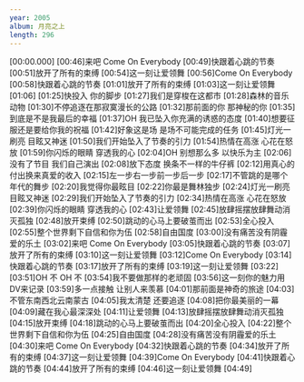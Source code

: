 ```yaml
---
year: 2005
album: 月亮之上
length: 296
---
```

[00:00.000]
[00:46]来吧 Come On Everybody
[00:49]快跟着心跳的节奏
[00:51]放开了所有的束缚
[00:54]这一刻让爱领舞
[00:56]Come On Everybody
[00:58]快跟着心跳的节奏
[01:01]放开了所有的束缚
[01:03]这一刻让爱领舞
[01:06]
[01:25]快投入 你的脚步
[01:27]我们是穿梭在这都市
[01:28]森林的音乐动物
[01:30]不停追逐在那寂寞漫长的公路
[01:32]那前面的你 那神秘的你
[01:35]到底是不是我最后的幸福
[01:37]OH 我已坠入你充满的诱惑的态度
[01:40]想要征服还是要给你我的祝福
[01:42]好象这是场 是场不可能完成的任务
[01:45]灯光一刷亮 目眩又神迷
[01:50]我们开始坠入了节奏的引力
[01:54]热情在高涨 心花在怒放
[01:59]你闪烁的眼睛 穿透我的心
[02:04]OH 别想那么多 以快乐为主
[02:06]没有了节目 我们自己演出
[02:08]放下态度 换条不一样的牛仔裤
[02:12]用真心的付出换来真爱的收入
[02:15]左一步右一步前一步后一步
[02:17]不管跳的是哪个年代的舞步
[02:20]我觉得你最眩目
[02:22]你最是舞林独步
[02:24]灯光一刷亮 目眩又神迷
[02:29]我们开始坠入了节奏的引力
[02:34]热情在高涨 心花在怒放
[02:39]你闪烁的眼睛 穿透我的心
[02:43]让爱领舞
[02:45]放肆摇摆放肆舞动消灭孤独
[02:48]放开束缚
[02:50]跳动的心马上要破茧而出
[02:53]全心投入
[02:55]整个世界剩下自信和你为伍
[02:58]自由国度
[03:00]没有痛苦没有阴霾爱的乐土
[03:02]来吧 Come On Everybody
[03:05]快跟着心跳的节奏
[03:07]放开了所有的束缚
[03:10]这一刻让爱领舞
[03:12]Come On Everybody
[03:14]快跟着心跳的节奏
[03:17]放开了所有的束缚
[03:19]这一刻让爱领舞
[03:22]
[03:51]OH 不 OH 不
[03:54]我不要做那样的老顽固
[03:56]这一刻你的魅力用DV来记录
[03:59]多一点接触 让别人来羡慕
[04:01]那前面是神奇的旅途
[04:03]不管东南西北云南蒙古
[04:05]我太清楚 还要追逐
[04:08]把你最美丽的一幕
[04:09]藏在我心最深深处
[04:11]让爱领舞
[04:13]放肆摇摆放肆舞动消灭孤独
[04:15]放开束缚
[04:18]跳动的心马上要破茧而出
[04:20]全心投入
[04:22]整个世界剩下自信和你为伍
[04:25]自由国度
[04:28]没有痛苦没有阴霾爱的乐土
[04:30]来吧 Come On Everybody
[04:32]快跟着心跳的节奏
[04:34]放开了所有的束缚
[04:37]这一刻让爱领舞
[04:39]Come On Everybody
[04:41]快跟着心跳的节奏
[04:44]放开了所有的束缚
[04:46]这一刻让爱领舞
[04:49]
